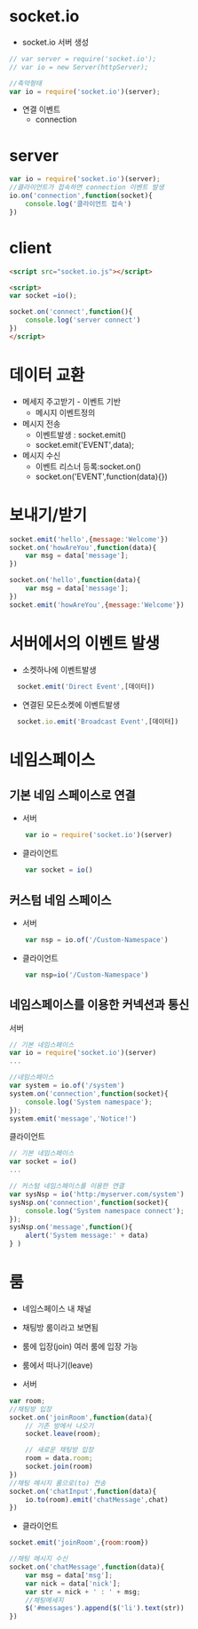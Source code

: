 # socket.io

+ socket.io 서버 생성

~~~javascript
// var server = require('socket.io');
// var io = new Server(httpServer);

//축약형태
var io = require('socket.io')(server);
~~~

+ 연결 이벤트
   + connection


# server
~~~ javascript
var io = require('socket.io')(server);
//클라이언트가 접속하면 connection 이벤트 발생
io.on('connection',function(socket){
    console.log('클라이언트 접속')
})
~~~

# client
~~~ html
<script src="socket.io.js"></script>

<script>
var socket =io();

socket.on('connect',function(){
    console.log('server connect')
})
</script>
~~~

# 데이터 교환

+ 메세지 주고받기 - 이벤트 기반
  + 메시지 이벤트정의
+ 메시지 전송
  + 이벤트발생 : socket.emit()
  + socket.emit('EVENT',data);
+ 메시지 수신
  + 이벤트 리스너 등록:socket.on()
  + socket.on('EVENT',function(data){})


# 보내기/받기
~~~ javascript
socket.emit('hello',{message:'Welcome'})
socket.on('howAreYou',function(data){
    var msg = data['message'];
})
~~~


~~~ javascript
socket.on('hello',function(data){
    var msg = data['message'];
})
socket.emit('howAreYou',{message:'Welcome'})
~~~


# 서버에서의 이벤트 발생
  + 소켓하나에 이벤트발생
  ~~~javascript
    socket.emit('Direct Event',[데이터])
  ~~~
  + 연결된 모든소켓에 이벤트발생
  ~~~javascript
    socket.io.emit('Broadcast Event',[데이터])
  ~~~

# 네임스페이스
## 기본 네임 스페이스로 연결
 + 서버
~~~javascript
    var io = require('socket.io')(server)
~~~
 + 클라이언트
~~~javascript
    var socket = io()
~~~

## 커스텀 네임 스페이스

 + 서버
~~~javascript
    var nsp = io.of('/Custom-Namespace')
~~~
 + 클라이언트
~~~javascript
    var nsp=io('/Custom-Namespace')
~~~

## 네임스페이스를 이용한 커넥션과 통신
서버
~~~javascript
// 기본 네임스페이스
var io = require('socket.io')(server)
...

//네임스페이스
var system = io.of('/system')
system.on('connection',function(socket){
    console.log('System namespace');
});
system.emit('message','Notice!')

~~~

클라이언트
~~~javascript
// 기본 네임스페이스
var socket = io()
...

// 커스텀 네임스페이스를 이용한 연결
var sysNsp = io('http:/myserver.com/system')
sysNsp.on('connection',function(socket){
    console.log('System namespace connect');
});
sysNsp.on('message',function(){
    alert('System message:' + data)
} )

~~~


# 룸
+ 네임스페이스 내 채널
+ 채팅방 룸이라고 보면됨
+ 룸에 입장(join) 여러 룸에 입장 가능
+ 룸에서 떠나기(leave)

+ 서버
~~~javascript
var room;
//채팅방 입장
socket.on('joinRoom',function(data){
    // 기존 방에서 나오기
    socket.leave(room);

    // 새로운 채팅방 입장
    room = data.room;
    socket.join(room)
})
//채팅 메시지 룸으로(to) 전송
socket.on('chatInput',function(data){
    io.to(room).emit('chatMessage',chat)
})
~~~
+ 클라이언트
~~~javascript
socket.emit('joinRoom',{room:room})

//채팅 메시지 수신
socket.on('chatMessage',function(data){
    var msg = data['msg'];
    var nick = data['nick'];
    var str = nick + ' : ' + msg;
    //채팅메세지
    $('#messages').append($('li').text(str))
})
~~~